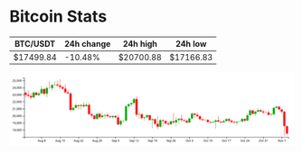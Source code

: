 # Bitcoin Stats

BTC/USDT|24h change|24h high|24h low|
|---|---|---|---|
|$17499.84|-10.48%|$20700.88|$17166.83|

<img src="./chart.svg">
